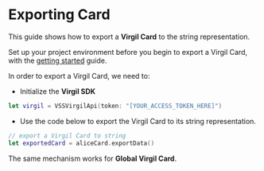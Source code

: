 # Exporting Card

This guide shows how to export a **Virgil Card** to the string representation.

Set up your project environment before you begin to export a Virgil Card, with the [getting started](/docs/swift/guides/configuration/client.md) guide.

In order to export a Virgil Card, we need to:

- Initialize the **Virgil SDK**

```swift
let virgil = VSSVirgilApi(token: "[YOUR_ACCESS_TOKEN_HERE]")
```

- Use the code below to export the Virgil Card to its string representation.

```swift
// export a Virgil Card to string
let exportedCard = aliceCard.exportData()
```

The same mechanism works for **Global Virgil Card**.
